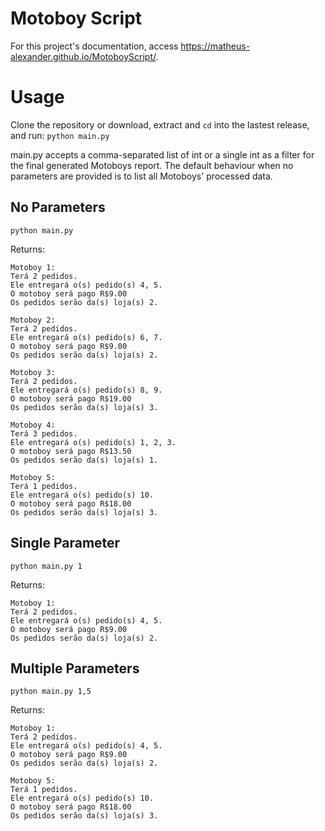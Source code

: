 # Motoboy Script
For this project's documentation, access https://matheus-alexander.github.io/MotoboyScript/.

# Usage
Clone the repository or download, extract and ```cd``` into the lastest release, and run:
```python main.py```

main.py accepts a comma-separated list of int or a single int as a filter for the final generated Motoboys report.
The default behaviour when no parameters are provided is to list all Motoboys' processed data.

## No Parameters
```
python main.py
```
Returns:
```
Motoboy 1:
Terá 2 pedidos.
Ele entregará o(s) pedido(s) 4, 5.
O motoboy será pago R$9.00
Os pedidos serão da(s) loja(s) 2.

Motoboy 2:
Terá 2 pedidos.
Ele entregará o(s) pedido(s) 6, 7.
O motoboy será pago R$9.00
Os pedidos serão da(s) loja(s) 2.

Motoboy 3:
Terá 2 pedidos.
Ele entregará o(s) pedido(s) 8, 9.
O motoboy será pago R$19.00
Os pedidos serão da(s) loja(s) 3.

Motoboy 4:
Terá 3 pedidos.
Ele entregará o(s) pedido(s) 1, 2, 3.
O motoboy será pago R$13.50
Os pedidos serão da(s) loja(s) 1.

Motoboy 5:
Terá 1 pedidos.
Ele entregará o(s) pedido(s) 10.
O motoboy será pago R$18.00
Os pedidos serão da(s) loja(s) 3.
```
## Single Parameter
```
python main.py 1
```
Returns:
```
Motoboy 1:
Terá 2 pedidos.
Ele entregará o(s) pedido(s) 4, 5.
O motoboy será pago R$9.00
Os pedidos serão da(s) loja(s) 2.
```

## Multiple Parameters
```
python main.py 1,5
```
Returns:
```
Motoboy 1:
Terá 2 pedidos.
Ele entregará o(s) pedido(s) 4, 5.
O motoboy será pago R$9.00
Os pedidos serão da(s) loja(s) 2.

Motoboy 5:
Terá 1 pedidos.
Ele entregará o(s) pedido(s) 10.
O motoboy será pago R$18.00
Os pedidos serão da(s) loja(s) 3.
```
